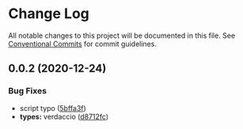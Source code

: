 # Change Log

All notable changes to this project will be documented in this file.
See [Conventional Commits](https://conventionalcommits.org) for commit guidelines.

## 0.0.2 (2020-12-24)


### Bug Fixes

* script typo ([5bffa3f](https://github.com/ochilliam/js-ts-monorepos/commit/5bffa3feedcdc5cb3e452709426542ffcb601fbd))
* **types:** verdaccio ([d8712fc](https://github.com/ochilliam/js-ts-monorepos/commit/d8712fc37351be1335d0f7b4622d576c568c0bb9))
